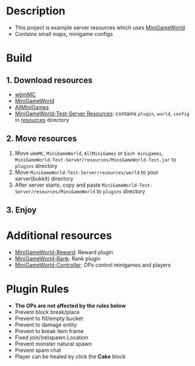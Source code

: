 # Description
- This project is example server resources which uses [MiniGameWorld]
- Contains small maps, minigame configs



# Build
## 1. Download resources
- [wbmMC]
- [MiniGameWorld]
- [AllMiniGames]
- [MiniGameWorld-Test-Server Resources]: contains `plugin`, `world`, `config` in [resources](/resources) directory

## 2. Move resources
1. Move `wbmMC`, `MiniGameWorld`, `AllMiniGames` or `Each minigames`, `MiniGameWorld-Test-Server/resources/MiniGameWorld-Test.jar` to `plugins` directory
2. Move `MiniGameWorld-Test-Server/resources/world` to your server(bukkit) directory
3. After server starts, copy and paste `MiniGameWorld-Test-Server/resources/MiniGameWorld` to `plugins` directory

## 3. Enjoy



# Additional resources
- [MiniGameWorld-Reward]: Reward plugin
- [MiniGameWorld-Rank]: Rank plugin
- [MiniGameWorld-Controller]: OPs control minigames and players



# Plugin Rules
- **The OPs are not affected by the rules below**
- Prevent block break/place
- Prevent to fill/empty bucket
- Prevent to damage entity
- Prevent to break item frame
- Fixed join/(re)spawn Location
- Prevent monster natural spawn
- Prevent spam chat
- Player can be healed by click the **Cake** block







[wbmMC]: https://github.com/worldbiomusic/wbmMC/releases
[MiniGameWorld]: https://github.com/MiniGameWorlds/MiniGameWorld/releases
[AllMiniGames]: https://github.com/MiniGameWorlds/AllMiniGames
[MiniGameWorld-Test-Server Resources]: https://github.com/MiniGameWorlds/MiniGameWorld-Test-Server/archive/refs/heads/main.zip
[MiniGameWorld-Reward]: https://github.com/MiniGameWorlds/MiniGameWorld-Reward/releases
[MiniGameWorld-Rank]: https://github.com/MiniGameWorlds/MiniGameWorld-Rank/releases
[MiniGameWorld-Controller]: https://github.com/MiniGameWorlds/MiniGameWorld-Controller/releases